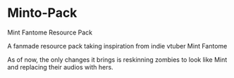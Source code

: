 # Minto-Pack
Mint Fantome Resource Pack

A fanmade resource pack taking inspiration from indie vtuber Mint Fantome

As of now, the only changes it brings is reskinning zombies to look like Mint and replacing their audios with hers.
